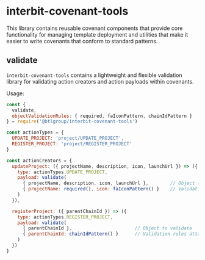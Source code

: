 # interbit-covenant-tools

This library contains reusable covenant components that provide core functionality for managing template deployment and utilities that make it easier to write covenants that conform to standard patterns.



## validate

`interbit-covenant-tools` contains a lightweight and flexible validation library for validating action creators and action payloads within covenants.

Usage:

``` JavaScript
const {
  validate,
  objectValidationRules: { required, faIconPattern, chainIdPattern }
} = require('@btlgroup/interbit-covenant-tools')

const actionTypes = {
  UPDATE_PROJECT: 'project/UPDATE_PROJECT',
  REGISTER_PROJECT: 'project/REGISTER_PROJECT'
}

const actionCreators = {
  updateProject: ({ projectName, description, icon, launchUrl }) => ({
    type: actionTypes.UPDATE_PROJECT,
    payload: validate(
      { projectName, description, icon, launchUrl },        // Object to validate
      { projectName: required(), icon: faIconPattern() }    // Validation rules attached to properties
    )
  }),

  registerProject: ({ parentChainId }) => ({
    type: actionTypes.REGISTER_PROJECT,
    payload: validate(
      { parentChainId },                       // Object to validate
      { parentChainId: chainIdPattern() }      // Validation rules attached to properties
    )
  })
}
```
